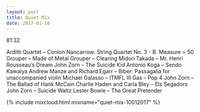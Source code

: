 ```yaml
---
layout: post
title: Quiet Mix
date: 2017-01-10
---
```


81:32

Arditti Quartet – Conlon Nancarrow: String Quartet No. 3 - B. Measure = 50
Grouper – Made of Metal
Grouper – Clearing
Midori Takada – Mr. Henri Rousseau’s Dream
John Zorn – The Suicide Kid
Antonio Koga – Sendo Kawaiya
Andrew Manze and Richard Egarr – Biber: Passagalia for unaccompanied violin
Michael Galasso – ITMFL III
Gas – Pop 4
John Zorn – The Ballad of Hank McCain
Charlie Haden and Carla Bley – Els Segadors
John Zorn – Suicide Waltz
Lester Bowie – The Great Pretender

{% include mixcloud.html mixname="quiet-mix-10012017" %}
